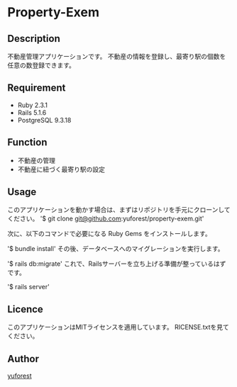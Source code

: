 
Property-Exem
====


## Description
不動産管理アプリケーションです。
不動産の情報を登録し、最寄り駅の個数を任意の数登録できます。

## Requirement
- Ruby 2.3.1
- Rails 5.1.6
- PostgreSQL 9.3.18

## Function
- 不動産の管理
- 不動産に紐づく最寄り駅の設定

## Usage
このアプリケーションを動かす場合は、まずはリポジトリを手元にクローンしてください。
'$ git clone git@github.com:yuforest/property-exem.git'

次に、以下のコマンドで必要になる Ruby Gems をインストールします。

'$ bundle install'
その後、データベースへのマイグレーションを実行します。

'$ rails db:migrate'
これで、Railsサーバーを立ち上げる準備が整っているはずです。

'$ rails server'

## Licence

このアプリケーションはMITライセンスを適用しています。
RICENSE.txtを見てください。

## Author

[yuforest](https://github.com/yuforest)

